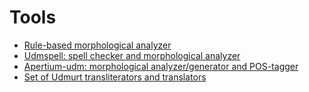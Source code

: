 # Tools

- [Rule-based morphological analyzer](https://github.com/timarkh/uniparser-grammar-udm)
- [Udmspell: spell checker and morphological analyzer](https://github.com/vorgoron/udmspell)
- [Apertium-udm: morphological analyzer/generator and POS-tagger](https://github.com/apertium/apertium-udm)
- [Set of Udmurt transliterators and translators](https://github.com/timarkh/translit-udmurt)